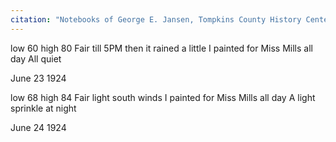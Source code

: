 ```yaml
---
citation: "Notebooks of George E. Jansen, Tompkins County History Center."
---
```


low 60 high 80  Fair till 5PM then it rained a little  I painted for Miss Mills all day  All quiet

June 23 1924

low 68 high 84  Fair light south winds  I painted for Miss Mills all day  A light sprinkle at night

June 24 1924

